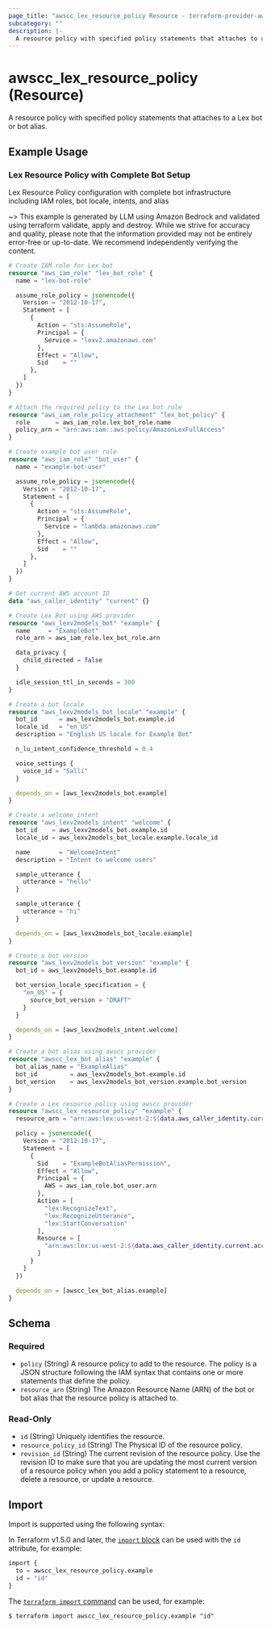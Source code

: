 ```yaml
---
page_title: "awscc_lex_resource_policy Resource - terraform-provider-awscc"
subcategory: ""
description: |-
  A resource policy with specified policy statements that attaches to a Lex bot or bot alias.
---
```


# awscc_lex_resource_policy (Resource)

A resource policy with specified policy statements that attaches to a Lex bot or bot alias.

## Example Usage

### Lex Resource Policy with Complete Bot Setup
Lex Resource Policy configuration with complete bot infrastructure including IAM roles, bot locale, intents, and alias

~> This example is generated by LLM using Amazon Bedrock and validated using terraform validate, apply and destroy. While we strive for accuracy and quality, please note that the information provided may not be entirely error-free or up-to-date. We recommend independently verifying the content.

```terraform
# Create IAM role for Lex bot
resource "aws_iam_role" "lex_bot_role" {
  name = "lex-bot-role"

  assume_role_policy = jsonencode({
    Version = "2012-10-17",
    Statement = [
      {
        Action = "sts:AssumeRole",
        Principal = {
          Service = "lexv2.amazonaws.com"
        },
        Effect = "Allow",
        Sid    = ""
      },
    ]
  })
}

# Attach the required policy to the Lex bot role
resource "aws_iam_role_policy_attachment" "lex_bot_policy" {
  role       = aws_iam_role.lex_bot_role.name
  policy_arn = "arn:aws:iam::aws:policy/AmazonLexFullAccess"
}

# Create example bot user role
resource "aws_iam_role" "bot_user" {
  name = "example-bot-user"

  assume_role_policy = jsonencode({
    Version = "2012-10-17",
    Statement = [
      {
        Action = "sts:AssumeRole",
        Principal = {
          Service = "lambda.amazonaws.com"
        },
        Effect = "Allow",
        Sid    = ""
      },
    ]
  })
}

# Get current AWS account ID
data "aws_caller_identity" "current" {}

# Create Lex Bot using AWS provider
resource "aws_lexv2models_bot" "example" {
  name     = "ExampleBot"
  role_arn = aws_iam_role.lex_bot_role.arn

  data_privacy {
    child_directed = false
  }

  idle_session_ttl_in_seconds = 300
}

# Create a bot locale
resource "aws_lexv2models_bot_locale" "example" {
  bot_id      = aws_lexv2models_bot.example.id
  locale_id   = "en_US"
  description = "English US locale for Example Bot"

  n_lu_intent_confidence_threshold = 0.4

  voice_settings {
    voice_id = "Salli"
  }

  depends_on = [aws_lexv2models_bot.example]
}

# Create a welcome intent
resource "aws_lexv2models_intent" "welcome" {
  bot_id    = aws_lexv2models_bot.example.id
  locale_id = aws_lexv2models_bot_locale.example.locale_id

  name        = "WelcomeIntent"
  description = "Intent to welcome users"

  sample_utterance {
    utterance = "hello"
  }

  sample_utterance {
    utterance = "hi"
  }

  depends_on = [aws_lexv2models_bot_locale.example]
}

# Create a bot version
resource "aws_lexv2models_bot_version" "example" {
  bot_id = aws_lexv2models_bot.example.id

  bot_version_locale_specification = {
    "en_US" = {
      source_bot_version = "DRAFT"
    }
  }

  depends_on = [aws_lexv2models_intent.welcome]
}

# Create a bot alias using awscc provider
resource "awscc_lex_bot_alias" "example" {
  bot_alias_name = "ExampleAlias"
  bot_id         = aws_lexv2models_bot.example.id
  bot_version    = aws_lexv2models_bot_version.example.bot_version
}

# Create a Lex resource policy using awscc provider
resource "awscc_lex_resource_policy" "example" {
  resource_arn = "arn:aws:lex:us-west-2:${data.aws_caller_identity.current.account_id}:bot-alias/${awscc_lex_bot_alias.example.bot_id}/${awscc_lex_bot_alias.example.bot_alias_id}"

  policy = jsonencode({
    Version = "2012-10-17",
    Statement = [
      {
        Sid    = "ExampleBotAliasPermission",
        Effect = "Allow",
        Principal = {
          AWS = aws_iam_role.bot_user.arn
        },
        Action = [
          "lex:RecognizeText",
          "lex:RecognizeUtterance",
          "lex:StartConversation"
        ],
        Resource = [
          "arn:aws:lex:us-west-2:${data.aws_caller_identity.current.account_id}:bot-alias/${awscc_lex_bot_alias.example.bot_id}/${awscc_lex_bot_alias.example.bot_alias_id}"
        ]
      }
    ]
  })

  depends_on = [awscc_lex_bot_alias.example]
}
```

<!-- schema generated by tfplugindocs -->
## Schema

### Required

- `policy` (String) A resource policy to add to the resource. The policy is a JSON structure following the IAM syntax that contains one or more statements that define the policy.
- `resource_arn` (String) The Amazon Resource Name (ARN) of the bot or bot alias that the resource policy is attached to.

### Read-Only

- `id` (String) Uniquely identifies the resource.
- `resource_policy_id` (String) The Physical ID of the resource policy.
- `revision_id` (String) The current revision of the resource policy. Use the revision ID to make sure that you are updating the most current version of a resource policy when you add a policy statement to a resource, delete a resource, or update a resource.

## Import

Import is supported using the following syntax:

In Terraform v1.5.0 and later, the [`import` block](https://developer.hashicorp.com/terraform/language/import) can be used with the `id` attribute, for example:

```terraform
import {
  to = awscc_lex_resource_policy.example
  id = "id"
}
```

The [`terraform import` command](https://developer.hashicorp.com/terraform/cli/commands/import) can be used, for example:

```shell
$ terraform import awscc_lex_resource_policy.example "id"
```
